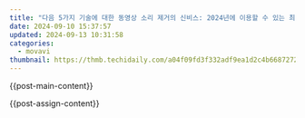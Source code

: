 ```yaml
---
title: "다음 5가지 기술에 대한 동영상 소리 제거의 신비스: 2024년에 이용할 수 있는 최고의 방법"
date: 2024-09-10 15:37:57
updated: 2024-09-13 10:31:58
categories:
  - movavi
thumbnail: https://thmb.techidaily.com/a04f09fd3f332adf9ea1d2c4b6687272d88f08a364f88560f34c633d621d6cbc.jpg
---
```


{{post-main-content}}

<ins class="adsbygoogle"
     style="display:block"
     data-ad-format="autorelaxed"
     data-ad-client="ca-pub-7571918770474297"
     data-ad-slot="1223367746"></ins>

{{post-assign-content}}

<ins class="adsbygoogle"
     style="display:block"
     data-ad-client="ca-pub-7571918770474297"
     data-ad-slot="8358498916"
     data-ad-format="auto"
     data-full-width-responsive="true"></ins>
